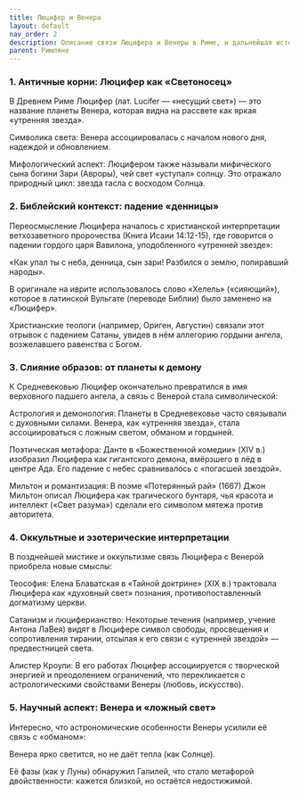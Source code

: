 ```yaml
---
title: Люцифер и Венера
layout: default
nav_order: 2
description: Описание связи Люцифера и Венеры в Риме, и дальнейшая история образа
parent: Римляне
---
```


### 1. Античные корни: Люцифер как «Светоносец»
В Древнем Риме Люцифер (лат. Lucifer — «несущий свет») — это название планеты Венера, которая видна на рассвете как яркая «утренняя звезда».

Символика света: Венера ассоциировалась с началом нового дня, надеждой и обновлением.

Мифологический аспект: Люцифером также называли мифического сына богини Зари (Авроры), чей свет «уступал» солнцу. Это отражало природный цикл: звезда гасла с восходом Солнца.

### 2. Библейский контекст: падение «денницы»
Переосмысление Люцифера началось с христианской интерпретации ветхозаветного пророчества (Книга Исаии 14:12-15), где говорится о падении гордого царя Вавилона, уподобленного «утренней звезде»:

«Как упал ты с неба, денница, сын зари! Разбился о землю, попиравший народы».

В оригинале на иврите использовалось слово «Хелель» («сияющий»), которое в латинской Вульгате (переводе Библии) было заменено на «Люцифер».

Христианские теологи (например, Ориген, Августин) связали этот отрывок с падением Сатаны, увидев в нём аллегорию гордыни ангела, возжелавшего равенства с Богом.

### 3. Слияние образов: от планеты к демону
К Средневековью Люцифер окончательно превратился в имя верховного падшего ангела, а связь с Венерой стала символической:

Астрология и демонология: Планеты в Средневековье часто связывали с духовными силами. Венера, как «утренняя звезда», стала ассоциироваться с ложным светом, обманом и гордыней.

Поэтическая метафора: Данте в «Божественной комедии» (XIV в.) изобразил Люцифера как гигантского демона, вмёрзшего в лёд в центре Ада. Его падение с небес сравнивалось с «погасшей звездой».

Мильтон и романтизация: В поэме «Потерянный рай» (1667) Джон Мильтон описал Люцифера как трагического бунтаря, чья красота и интеллект («Свет разума») сделали его символом мятежа против авторитета.

### 4. Оккультные и эзотерические интерпретации
В позднейшей мистике и оккультизме связь Люцифера с Венерой приобрела новые смыслы:

Теософия: Елена Блаватская в «Тайной доктрине» (XIX в.) трактовала Люцифера как «духовный свет» познания, противопоставленный догматизму церкви.

Сатанизм и люциферианство: Некоторые течения (например, учение Антона ЛаВея) видят в Люцифере символ свободы, просвещения и сопротивления тирании, отсылая к его связи с «утренней звездой» — предвестницей света.

Алистер Кроули: В его работах Люцифер ассоциируется с творческой энергией и преодолением ограничений, что перекликается с астрологическими свойствами Венеры (любовь, искусство).

### 5. Научный аспект: Венера и «ложный свет»
Интересно, что астрономические особенности Венеры усилили её связь с «обманом»:

Венера ярко светится, но не даёт тепла (как Солнце).

Её фазы (как у Луны) обнаружил Галилей, что стало метафорой двойственности: кажется близкой, но остаётся недостижимой.

